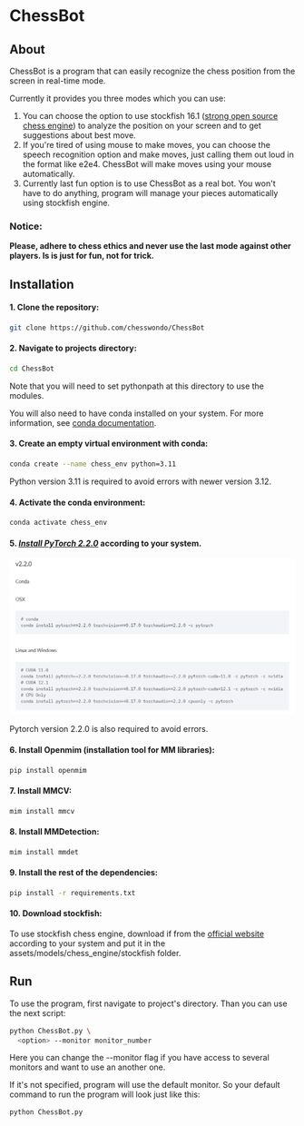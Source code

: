 # ChessBot

## About
ChessBot is a program that can easily recognize the chess position from the screen in real-time mode.

Currently it provides you three modes which you can use:

1. You can choose the option to use stockfish 16.1 ([strong open source chess engine](https://stockfishchess.org/)) to analyze the position on your screen and to get suggestions about best move.
2. If you're tired of using mouse to make moves, you can choose the speech recognition option and make moves, just calling them out loud in the format like e2e4.
ChessBot will make moves using your mouse automatically.
3. Currently last fun option is to use ChessBot as a real bot. You won't have to do anything, program will manage your pieces automatically using stockfish engine.

### Notice:

**Please, adhere to chess ethics and never use the last mode against other players. Is is just for fun, not for trick.**

## Installation

#### 1. Clone the repository:
```bash
git clone https://github.com/chesswondo/ChessBot
```

#### 2. Navigate to projects directory:
```bash
cd ChessBot
```

Note that you will need to set pythonpath at this directory to use the modules.

You will also need to have conda installed on your system.
For more information, see
[conda documentation](https://docs.conda.io/projects/conda/en/latest/user-guide/install/).

#### 3. Create an empty virtual environment with conda:
```bash
conda create --name chess_env python=3.11
```

Python version 3.11 is required to avoid errors with newer version 3.12.

#### 4. Activate the conda environment:
```bash
conda activate chess_env
```

#### 5. _[Install PyTorch 2.2.0](https://pytorch.org/get-started/previous-versions/#v220)_ according to your system.
[![link](assets/readme_images/pytorch_installation.png)](https://pytorch.org/get-started/previous-versions/#v220)

Pytorch version 2.2.0 is also required to avoid errors.

#### 6. Install Openmim (installation tool for MM libraries):
```bash
pip install openmim
```

#### 7. Install **MMCV**:
```bash
mim install mmcv
```

#### 8. Install **MMDetection**:
```bash
mim install mmdet
```

#### 9. Install the rest of the dependencies:
```bash
pip install -r requirements.txt
```

#### 10. Download stockfish:
To use stockfish chess engine, download if from the [official website](https://stockfishchess.org/download/) according to your system and put it in the assets/models/chess_engine/stockfish folder.

## Run
To use the program, first navigate to project's directory. Than you can use the next script:
```bash
python ChessBot.py \
  <option> --monitor monitor_number
```

Here you can change the --monitor flag if you have access to several monitors and want to use an another one.

If it's not specified, program will use the default monitor.
So your default command to run the program will look just like this:
```bash
python ChessBot.py
```
